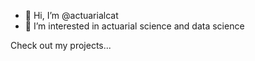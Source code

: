 - 👋 Hi, I’m @actuarialcat
- 👀 I’m interested in actuarial science and data science

Check out my projects...


<!---
actuarialcat/actuarialcat is a ✨ special ✨ repository because its `README.md` (this file) appears on your GitHub profile.
You can click the Preview link to take a look at your changes.
--->
